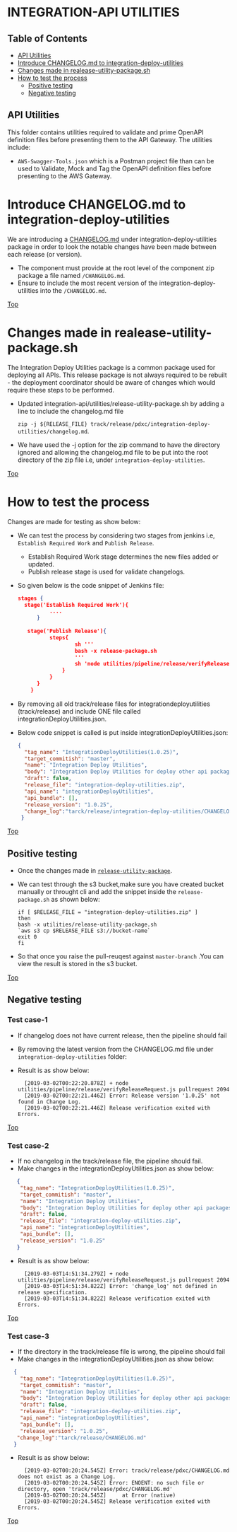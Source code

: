 # <a href="#top" id="top"></a> INTEGRATION-API UTILITIES

## Table of Contents
* [API Utilities](#api)
* [Introduce CHANGELOG.md to integration-deploy-utilities](#introduce)
* [Changes made in realease-utility-package.sh](#changes)
* [How to test the process](#process)
	* [Positive testing](#positive)
	* [Negative testing](#negative)

## <a href="#api" id="api"></a> API Utilities

This folder contains utilities required to validate and prime OpenAPI definition files before presenting them to the API Gateway.  The utilities include:

* `AWS-Swagger-Tools.json` which is a Postman project file than can be used to Validate, Mock and Tag the OpenAPI definition files before presenting to the AWS Gateway.

# <a href="#introduce" id="introduce"></a>Introduce CHANGELOG.md to integration-deploy-utilities

We are introducing a [CHANGELOG.md](https://github.dxc.com/Platform-DXC/release-pipeline/blob/9946c380f386c742af5ce4b9688d1ea9f99d0e54/docs/CHANGE.md ) under integration-deploy-utilities package in order to look the notable changes have been made between each release (or version).

* The component must provide at the root level of the component zip package a file named `/CHANGELOG.md`.
* Ensure to include the most recent version of the integration-deploy-utilities into the `/CHANGELOG.md`.

[Top](#top)

# <a href="#changes" id="changes"></a> Changes made in realease-utility-package.sh

The Integration Deploy Utilities package is a common package used for deploying all APIs. This release package is not always required to be rebuilt - the deployment coordinator should be aware of changes which would require these steps to be performed.

* Updated integration-api/utilities/release-utility-package.sh by adding a line to include the changelog.md file

  `zip -j ${RELEASE_FILE} track/release/pdxc/integration-deploy-utilities/changelog.md`.
  
* We have used the -j option for the zip command to have the directory ignored and allowing the changelog.md file to be put into the root directory of the zip file i.e, under `integration-deploy-utilities`.

[Top](#top)

# <a href="process" id="process"></a>How to test the process
Changes are made for testing as show below:

* We can test the process by considering two stages from jenkins i.e, `Establish Required Work` and `Publish Release`.
  * Establish Required Work stage determines the new files added or updated.
  * Publish release stage is used for validate changelogs.
* So given below is the code snippet of Jenkins file:
  ```json        
  stages {
   	stage('Establish Required Work'){
			....
		}
	
	 stage('Publish Release'){
			steps{
					sh '''
					bash -x release-package.sh
					'''
					sh 'node utilities/pipeline/release/verifyReleaseRequest.js pullrequest ${CHANGE_ID}'
				}
			}
		}
	  }
	```

* By removing all old track/release files for integrationdeployutilities (track/release) and include ONE file called integrationDeployUtilities.json.

* Below code snippet is called is put inside integrationDeployUtilities.json:
  
  ```json
  {
    "tag_name": "IntegrationDeployUtilities(1.0.25)",
    "target_commitish": "master",
    "name": "Integration Deploy Utilities",
    "body": "Integration Deploy Utilities for deploy other api packages. ",
    "draft": false,
    "release_file": "integration-deploy-utilities.zip",
    "api_name": "integrationDeployUtilities",
    "api_bundle": [],
    "release_version": "1.0.25",
    "change_log":"tarck/release/integration-deploy-utilities/CHANGELOG.md"
   }
  ```
  
[Top](#top)  

## <a href="#positive" id="positive"></a>Positive testing

* Once the changes made in [`release-utility-package`](#changes).
	
* We can test through the s3 bucket,make sure you have created bucket manually or throught cli and add the snippet  inside the `release-package.sh` as shown below:
    
      if [ $RELEASE_FILE = "integration-deploy-utilities.zip" ]
      then
      bash -x utilities/release-utility-package.sh
      `aws s3 cp $RELEASE_FILE s3://bucket-name`
      exit 0
      fi

* So that once you raise the pull-reuqest against `master-branch` .You can view the result is stored in the s3 bucket.     

[Top](#top)

## <a href="#negative" id="negative"></a>Negative testing

### Test case-1

* If changelog does not have current release, then the pipeline should fail 
* By removing the latest version from the CHANGELOG.md file under `integration-deploy-utilities` folder:
* Result is as show below:

		[2019-03-02T00:22:20.878Z] + node utilities/pipeline/release/verifyReleaseRequest.js pullrequest 2094
 		[2019-03-02T00:22:21.446Z] Error: Release version '1.0.25' not found in Change Log.
 		[2019-03-02T00:22:21.446Z] Release verification exited with Errors.

[Top](#top)

### Test case-2
* If no changelog in the track/release file, the pipeline should fail.
* Make changes in the integrationDeployUtilities.json as show below:
```json
   {
    "tag_name": "IntegrationDeployUtilities(1.0.25)",
    "target_commitish": "master",
    "name": "Integration Deploy Utilities",
    "body": "Integration Deploy Utilities for deploy other api packages. ",
    "draft": false,
    "release_file": "integration-deploy-utilities.zip",
    "api_name": "integrationDeployUtilities",
    "api_bundle": [],
    "release_version": "1.0.25"
   }
   ```
* Result is as show below:

 		[2019-03-03T14:51:34.279Z] + node utilities/pipeline/release/verifyReleaseRequest.js pullrequest 2094
  		[2019-03-03T14:51:34.822Z] Error: 'change_log' not defined in release specification.
  		[2019-03-03T14:51:34.822Z] Release verification exited with Errors.

[Top](#top)

### Test case-3
* If the directory in the track/release file is wrong, the pipeline should fail
* Make changes in the integrationDeployUtilities.json as show below:
```json
  {
    "tag_name": "IntegrationDeployUtilities(1.0.25)",
    "target_commitish": "master",
    "name": "Integration Deploy Utilities",
    "body": "Integration Deploy Utilities for deploy other api packages. ",
    "draft": false,
    "release_file": "integration-deploy-utilities.zip",
    "api_name": "integrationDeployUtilities",
    "api_bundle": [],
    "release_version": "1.0.25",
   "change_log":"tarck/release/CHANGELOG.md"
  }
  ```

* Result is as show below:
 		
 		[2019-03-02T00:20:24.545Z] Error: track/release/pdxc/CHANGELOG.md does not exist as a Change Log.
  	 	[2019-03-02T00:20:24.545Z] Error: ENOENT: no such file or directory, open 'track/release/pdxc/CHANGELOG.md'
  	 	[2019-03-02T00:20:24.545Z]     at Error (native)
  	 	[2019-03-02T00:20:24.545Z] Release verification exited with Errors.


[Top](#top)      

